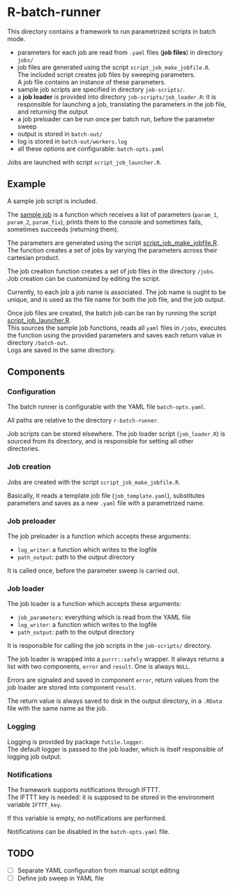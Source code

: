 # R-batch-runner

<!-- badges: start -->
<!-- badges: end -->

This directory contains a framework to run parametrized scripts in batch mode.

- parameters for each job are read from `.yaml` files (**job files**) in directory `jobs/` 
- job files are generated using the script `script_job_make_jobfile.R`.    
  The included script creates job files by sweeping parameters.    
  A job file contains an instance of these parameters.
- sample job scripts are specified in directory `job-scripts/`.
- a **job loader** is provided into directory `job-scripts/job_loader.R`: it is responsible for launching a job, translating the parameters in the job file, and returning the output
- a job preloader can be run once per batch run, before the parameter sweep
- output is stored in `batch-out/`
- log is stored in `batch-out/workers.log`
- all these options are configurable: `batch-opts.yaml`

Jobs are launched with script `script_job_launcher.R`.

## Example

A sample job script is included.   

The [sample job](job-scripts/sample_job.R) is a function which receives a list of parameters (`param_1`,
`param_2`, `param_fix`), prints them to the console and sometimes fails, sometimes succeeds (returning them).

The parameters are generated using the script [script_job_make_jobfile.R](script_job_make_jobfile.R).
The function creates a set of jobs by varying the parameters across their cartesian product.

The job creation function creates a set of job files in the directory `/jobs`.
Job creation can be customized by editing the script.

Currently, to each job a job name is associated. The job name is ought to be unique, and is used as the file name for both the job file, and the job output.

Once job files are created, the batch job can be ran by running the script [script_job_launcher.R](script_job_launcher.R).   
This sources the sample job functions, reads all `yaml` files in `/jobs`, executes the function using the provided parameters and saves each return value in directory `/batch-out`.    
Logs are saved in the same directory.

## Components

### Configuration

The batch runner is configurable with the YAML file `batch-opts.yaml`.

All paths are relative to the directory `r-batch-runner`.   

Job scripts can be stored elsewhere. 
The job loader script (`job_loader.R`) is sourced from its directory, and is responsible for setting all other directories.

### Job creation

Jobs are created with the script `script_job_make_jobfile.R`.    

Basically, it reads a template job file (`job_template.yaml`), substitutes parameters and saves as a new `.yaml` file with a parametrized name.

### Job preloader

The job preloader is a function which accepts these arguments:

- `log_writer`: a function which writes to the logfile
- `path_output`: path to the output directory

It is called once, before the parameter sweep is carried out.

### Job loader

The job loader is a function which accepts these arguments:

- `job_parameters`: everything which is read from the YAML file
- `log_writer`: a function which writes to the logfile
- `path_output`: path to the output directory

It is responsible for calling the job scripts in the `job-scripts/` directory.

The job loader is wrapped into a `purrr::safely` wrapper.
It always returns a list with two components, `error` and `result`. One is always `NULL`.

Errors are signaled and saved in component `error`, return values from the job loader are stored into component `result`.

The return value is always saved to disk in the output directory, in a `.RData` file with the same name as the job.

### Logging

Logging is provided by package `futile.logger`.   
The default logger is passed to the job loader, which is itself responsible of logging job output.

### Notifications

The framework supports notifications through IFTTT.    
The IFTTT key is needed: it is supposed to be stored in the environment variable `IFTTT_key`.

If this variable is empty, no notifications are performed.

Notifications can be disabled in the `batch-opts.yaml` file.

## TODO

- [ ] Separate YAML configuration from manual script editing
- [ ] Define job sweep in YAML file
